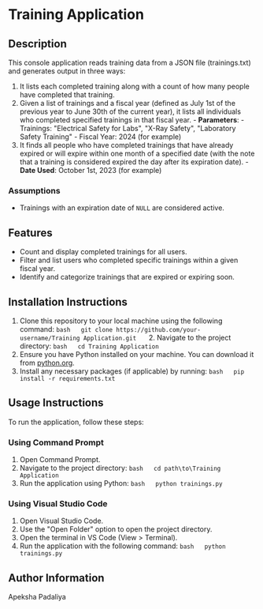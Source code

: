 # Training Application

## Description
This console application reads training data from a JSON file (trainings.txt) and generates output in three ways: 
1. It lists each completed training along with a count of how many people have completed that training. 
2. Given a list of trainings and a fiscal year (defined as July 1st of the previous year to June 30th of the current year), it lists all individuals who completed specified trainings in that fiscal year.    - **Parameters**:     - Trainings: "Electrical Safety for Labs", "X-Ray Safety", "Laboratory Safety Training"     - Fiscal Year: 2024 (for example)
3. It finds all people who have completed trainings that have already expired or will expire within one month of a specified date (with the note that a training is considered expired the day after its expiration date).   - **Date Used**: October 1st, 2023 (for example)

### Assumptions
- Trainings with an expiration date of `NULL` are considered active.

## Features
- Count and display completed trainings for all users.
- Filter and list users who completed specific trainings within a given fiscal year.
- Identify and categorize trainings that are expired or expiring soon.

## Installation Instructions
1. Clone this repository to your local machine using the following command:   ```bash   git clone https://github.com/your-username/Training Application.git   ``` 2. Navigate to the project directory:   ```bash   cd Training Application   ``` 
3. Ensure you have Python installed on your machine. You can download it from [python.org](https://www.python.org/). 
4. Install any necessary packages (if applicable) by running:   ```bash   pip install -r requirements.txt   ```

## Usage Instructions
To run the application, follow these steps:

### Using Command Prompt
1. Open Command Prompt. 
2. Navigate to the project directory:   ```bash   cd path\to\Training Application   ``` 
3. Run the application using Python:   ```bash   python trainings.py   ```

### Using Visual Studio Code
1. Open Visual Studio Code. 
2. Use the "Open Folder" option to open the project directory. 
3. Open the terminal in VS Code (View > Terminal). 
4. Run the application with the following command:   ```bash   python trainings.py   ```

## Author Information
Apeksha Padaliya
